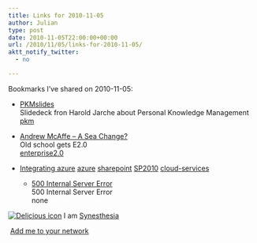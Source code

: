 ```yaml
---
title: Links for 2010-11-05
author: Julian
type: post
date: 2010-11-05T22:00:00+00:00
url: /2010/11/05/links-for-2010-11-05/
aktt_notify_twitter:
  - no

---
```

Bookmarks I&#8217;ve shared on 2010-11-05:

  * [PKMslides][1]  
    Slidedeck fron Harold Jarche about Personal Knowledge Management  
    [pkm][2] 
  * [Andrew McAffe &#8211; A Sea Change?][3]  
    Old school gets E2.0  
    [enterprise2.0][4] 
  * [Integrating azure][5] 
    [azure][6] [sharepoint][7] [SP2010][8] [cloud-services][9] </li> 
    
      * [500 Internal Server Error][10]  
        500 Internal Server Error  
        none</ul> 
    
    <p class="deliciouslink">
      <a href="http://del.icio.us/synesthesia" title="See all my bookmarks on del.icio.us"><img src="https://www.synesthesia.co.uk/images/deliciousicon.jpg" alt="Delicious icon" /></a>&nbsp;I am <a href="http://del.icio.us/synesthesia" title="See all my bookmarks on del.icio.us">Synesthesia</a>
    </p>
    
    <p class="deliciouslink">
      <a href="http://del.icio.us/network?add=synesthesia" title="Add me to your del.icio.us network"><img src="https://www.synesthesia.co.uk/images/add.gif" alt="" /></a>&nbsp;<a href="http://del.icio.us/network?add=synesthesia" title="Add me to your del.icio.us network">Add me to your network</a>
    </p>

 [1]: http://www.slideshare.net/jarche/pkm-plenk
 [2]: http://delicious.com/synesthesia/pkm
 [3]: http://andrewmcafee.org/2010/11/mcafee-cios-enterprise2-mainstream
 [4]: http://delicious.com/synesthesia/enterprise2.0
 [5]: http://blogs.msdn.com/b/steve_fox/archive/2010/03/22/integrating-azure-sharepoint-2010.aspx
 [6]: http://delicious.com/synesthesia/azure
 [7]: http://delicious.com/synesthesia/sharepoint
 [8]: http://delicious.com/synesthesia/SP2010
 [9]: http://delicious.com/synesthesia/cloud-services
 [10]: http://feeds.delicious.com/v2/rss/synesthesia